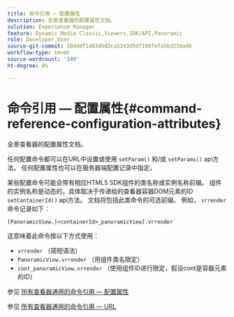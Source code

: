 ```yaml
---
title: 命令引用 — 配置属性
description: 全景查看器的配置属性文档。
solution: Experience Manager
feature: Dynamic Media Classic,Viewers,SDK/API,Panoramic
role: Developer,User
source-git-commit: 50dddf148345d2ca5243d5d7108fefa56d23dad6
workflow-type: tm+mt
source-wordcount: '149'
ht-degree: 0%

---
```


# 命令引用 — 配置属性{#command-reference-configuration-attributes}

全景查看器的配置属性文档。

任何配置命令都可以在URL中设置或使用 `setParam()` 和/或 `setParams()` api方法。 任何配置属性也可以在服务器端配置记录中指定。

某些配置命令可能会带有相应HTML5 SDK组件的类名称或实例名称前缀。 组件的实例名称是动态的，具体取决于传递给的查看器容器DOM元素的ID `setContainerId()` api方法。 文档将包括此类命令的可选前缀。 例如， `vrrender` 命令记录如下：

```
[PanoramicView.|<containerId>_panoramicView].vrrender
```

这意味着此命令按以下方式使用：

* `vrrender` （简短语法）
* `PanoramicView.vrrender` （用组件类名限定）
* `cont_panoramicView.vrrender` （使用组件ID进行限定，假设cont是容器元素的ID）


参见 [所有查看器通用的命令引用 — 配置属性](../../../r-html5-viewer-20-cmdref-configattrib/r-html5-viewer-20-cmdref-configattrib.md#concept-850e0f2c49b949deb7cfbfd330d329bd)

参见 [所有查看器通用的命令引用 — URL](../../../c-html5-viewer-20-cmdref-url/c-html5-viewer-20-cmdref-url.md#concept-9b337f349b7b406b8c33c7ee96b3e226)
